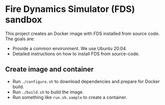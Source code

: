 # Fire Dynamics Simulator (FDS) sandbox

This project creates an Docker image with FDS installed from source code. The goals are:
- Provide a common environment. We use Ubuntu 20.04.
- Detailed instructions on how to install FDS from source-code.

## Create image and container

- Run `./configure.sh` to download dependencies and prepare for Docker build.
- Run `./build.sh` to build the image.
- Run something like `run.sh.sample` to create a container.